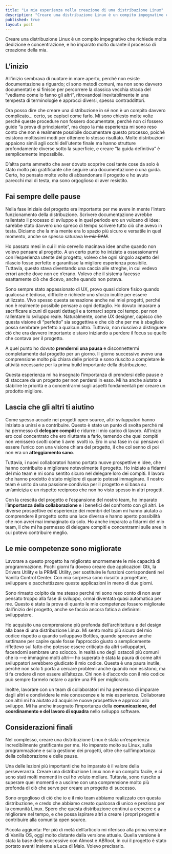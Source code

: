 ```yaml
---
title: "La mia esperienza nella creazione di una distribuzione Linux"
description: "Creare una distribuzione Linux è un compito impegnativo che richiede molta dedizione e concentrazione, e ho imparato moltissimo attraverso il processo di creazione della mia."
published: true
layout: post
---
```


Creare una distribuzione Linux è un compito impegnativo che richiede molta dedizione e concentrazione, e ho imparato molto durante il processo di creazione della mia.

## L’inizio

All’inizio sembrava di nuotare in mare aperto, perché non esiste documentazione a riguardo; ci sono metodi comuni, ma non sono davvero documentati e si finisce per percorrere la classica vecchia strada del “vediamo come lo fanno gli altri”, ritrovandosi inevitabilmente in una tempesta di terminologie e approcci diversi, spesso contraddittori.

Ora posso dire che creare una distribuzione in sé non è un compito davvero complicato… certo, se capisci come farlo. Mi sono chiesto molte volte perché queste procedure non fossero documentate, perché non ci fossero guide “a prova di principiante”, ma dopo la mia esperienza mi sono reso conto che non è realmente possibile documentare questo processo, poiché esistono moltissimi modi per ottenere lo stesso risultato. Molte distribuzioni appaiono simili agli occhi dell’utente finale ma hanno strutture profondamente diverse sotto la superficie, e creare “la guida definitiva” è semplicemente impossibile.

D’altra parte ammetto che aver dovuto scoprire così tante cose da solo è stato molto più gratificante che seguire una documentazione o una guida. Certo, ho pensato molte volte di abbandonare il progetto e ho avuto parecchi mal di testa, ma sono orgoglioso di aver resistito.

## Fai sempre delle pause

Nella fase iniziale del progetto era importante per me avere in mente l’intero funzionamento della distribuzione. Scrivere documentazione avrebbe rallentato il processo di sviluppo e in quel periodo ero un vulcano di idee: sarebbe stato davvero uno spreco di tempo scrivere tutto ciò che avevo in testa. Diciamo che la mia mente era lo spazio più sicuro e versatile in quel momento, anche se spesso saturava ~~la mia RAM~~.

Ho passato mesi in cui il mio cervello macinava idee anche quando non volevo pensare al progetto. A un certo punto ho iniziato a ossessionarmi con l’esperienza utente del progetto, volevo che ogni singolo aspetto del rilascio fosse perfetto e garantisse la migliore esperienza possibile. Tuttavia, questo stava diventando una caccia alle streghe, in cui vedevo errori anche dove non ce n’erano. Volevo che il sistema facesse esattamente ciò che dicevo, anche quando non poteva.

Sono sempre stato appassionato di UX, provo quasi dolore fisico quando qualcosa è tedioso, difficile e richiede uno sforzo inutile per essere utilizzato. Vivo spesso questa sensazione anche nei miei progetti, perché non è realmente possibile pensare a ogni dettaglio. Ho dovuto imparare a sacrificare alcuni di questi dettagli e a tornarci sopra col tempo, per non rallentare lo sviluppo reale. Naturalmente, come UX designer, capisco che questa visione di “perfetto” sia soggettiva e che ciò che per me è sbagliato possa sembrare perfetto a qualcun altro. Tuttavia, non riuscivo a distinguere ciò che era davvero importante e stavo iniziando a perdere il focus su quello che contava per il progetto.

A quel punto ho dovuto **prendermi una pausa** e disconnettermi completamente dal progetto per un giorno. Il giorno successivo avevo una comprensione molto più chiara delle priorità e sono riuscito a completare le attività necessarie per la prima build importante della distribuzione.

Questa esperienza mi ha insegnato l’importanza di prendersi delle pause e di staccare da un progetto per non perdersi in esso. Mi ha anche aiutato a stabilire le priorità e a concentrarmi sugli aspetti fondamentali per creare un prodotto migliore.

## Lascia che gli altri ti aiutino

Come spesso accade nei progetti open source, altri sviluppatori hanno iniziato a unirsi e a contribuire. Questo è stato un punto di svolta perché mi ha permesso di **delegare compiti** e ridurre il mio carico di lavoro. All’inizio ero così concentrato che ero riluttante a farlo, temendo che quei compiti non venissero svolti come li avrei svolti io. Ero in una fase in cui pensavo di essere l’unico con una visione chiara del progetto, il che col senno di poi non era un **atteggiamento sano**.

Tuttavia, i nuovi collaboratori hanno portato nuove prospettive e idee, che hanno contribuito a migliorare notevolmente il progetto. Ho iniziato a fidarmi del mio team e mi sono sentito sicuro nel delegare loro dei compiti. Il lavoro che hanno prodotto è stato migliore di quanto potessi immaginare. Il nostro team è unito da una passione condivisa per il progetto e si basa su un’amicizia e un rispetto reciproco che non ho visto spesso in altri progetti.

Con la crescita del progetto e l’espansione del nostro team, ho imparato l’**importanza della collaborazione** e i benefici del confronto con gli altri. Le diverse prospettive ed esperienze dei membri del team mi hanno aiutato a comprendere il progetto sotto una luce diversa e hanno aperto possibilità che non avrei mai immaginato da solo. Ho anche imparato a fidarmi del mio team, il che mi ha permesso di delegare compiti e concentrarmi sulle aree in cui potevo contribuire meglio.

## Le mie competenze sono migliorate

Lavorare a questo progetto ha migliorato enormemente le mie capacità di programmazione. Pochi giorni fa dovevo creare due applicazioni Gtk, la Drivers Utility e la PRIME Utility, per sostituire le funzioni corrispondenti nel Vanilla Control Center. Con mia sorpresa sono riuscito a progettare, sviluppare e pacchettizzare queste applicazioni in meno di due giorni.

Sono rimasto colpito da me stesso perché mi sono reso conto di non aver pensato troppo alla fase di sviluppo, ormai diventata quasi automatica per me. Questo è stato la prova di quanto le mie competenze fossero migliorate dall’inizio del progetto, anche se faccio ancora fatica a definirmi sviluppatore.

Ho acquisito una comprensione più profonda dell’architettura e del design alla base di una distribuzione Linux. Mi sento molto più sicuro del mio codice rispetto a quando sviluppavo Bottles, quando sprecavo anche settimane per capire quale fosse l’approccio giusto o semplicemente riflettevo sul fatto che potesse essere criticato da altri sviluppatori, facendomi sembrare uno sciocco. In realtà uno degli ostacoli più comuni che io —e immagino molti altri— ho superato è stata la paura di come altri sviluppatori avrebbero giudicato il mio codice. Questa è una paura inutile, perché non solo ti porta a cercare problemi anche quando non esistono, ma ti fa credere di non essere all’altezza. Chi non è d’accordo con il mio codice può sempre farmelo notare o aprire una PR per migliorarlo.

Inoltre, lavorare con un team di collaboratori mi ha permesso di imparare dagli altri e condividere le mie conoscenze e le mie esperienze. Collaborare con altri mi ha aiutato ad acquisire nuove prospettive e approcci allo sviluppo. Mi ha anche insegnato l’importanza della **comunicazione, del coordinamento e del lavoro di squadra** nello sviluppo software.

## Considerazioni finali

Nel complesso, creare una distribuzione Linux è stata un’esperienza incredibilmente gratificante per me. Ho imparato molto su Linux, sulla programmazione e sulla gestione dei progetti, oltre che sull’importanza della collaborazione e delle pause.

Una delle lezioni più importanti che ho imparato è il valore della perseveranza. Creare una distribuzione Linux non è un compito facile, e ci sono stati molti momenti in cui ho voluto mollare. Tuttavia, sono riuscito a superare quei momenti e a uscirne con una comprensione molto più profonda di ciò che serve per creare un progetto di successo.

Sono orgoglioso di ciò che io e il mio team abbiamo realizzato con questa distribuzione, e credo che abbiamo creato qualcosa di unico e prezioso per la comunità Linux. Spero che questa distribuzione continui a crescere e a migliorare nel tempo, e che possa ispirare altri a creare i propri progetti e contribuire alla comunità open source.

Piccola aggiunta: Per più di metà dell’articolo mi riferisco alla prima versione di Vanilla OS, oggi molto distante dalla versione attuale. Quella versione è stata la base delle successive con Almost e ABRoot, in cui il progetto è stato portato avanti insieme a Luca di Maio. Volevo precisarlo.
